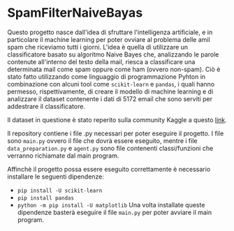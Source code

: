 # SpamFilterNaiveBayas
Questo progetto nasce dall'idea di sfruttare l'intelligenza artificiale, e in particolare il machine learning per poter ovviare al problema delle amil spam che riceviamo tutti i giorni. 
L'idea è quella di utilizzare un classificatore basato su algoritmo Naive Bayes che, analizzando le parole contenute all'interno del testo della mail, riesca a classificare una determinata mail come spam oppure come ham (ovvero non-spam).
Ciò è stato fatto utilizzando come linguaggio di programmazione Pyhton in combinazione con alcuni tool come `scikit-learn` e `pandas`, i quali hanno permesso, rispettivamente, di creare il modello di machine learning e di analizzare il dataset
contenente i dati di 5172 email che sono serviti per addestrare il classificatore. 

Il dataset in questione è stato reperito sulla community Kaggle a questo [link](https://www.kaggle.com/datasets/balaka18/email-spam-classification-dataset-csv).

Il repository contiene i file .py necessari per poter eseguire il progetto. I file sono `main.py` ovvero il file che dovrà essere eseguito, mentre i file `data_preparation.py` e `agent.py` sono file contenenti classi/funzioni che verranno richiamate
dal main program. 

Affinchè il progetto possa essere eseguito correttamente è necessario installare le seguenti dipendenze:
  - `pip install -U scikit-learn`
  - `pip install pandas`
  - `python -m pip install -U matplotlib`
Una volta installate queste dipendenze basterà eseguire il file `main.py` per poter avviare il main program. 
